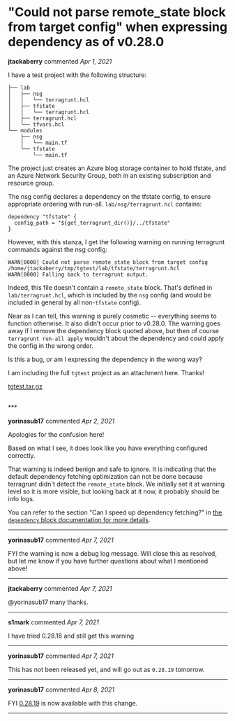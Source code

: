 # "Could not parse remote_state block from target config" when expressing dependency as of v0.28.0

**jtackaberry** commented *Apr 1, 2021*

I have a test project with the following structure:

```
├── lab
│   ├── nsg
│   │   └── terragrunt.hcl
│   ├── tfstate
│   │   └── terragrunt.hcl
│   ├── terragrunt.hcl
│   └── tfvars.hcl
└── modules
    ├── nsg
    │   └── main.tf
    └── tfstate
        └── main.tf
```

The project just creates an Azure blog storage container to hold tfstate, and an Azure Network Security Group, both in an existing subscription and resource group.

The nsg config declares a dependency on the tfstate config, to ensure appropriate ordering with run-all.  `lab/nsg/terragrunt.hcl` contains:

```
dependency "tfstate" {
  config_path = "${get_terragrunt_dir()}/../tfstate"
}
```

However, with this stanza, I get the following warning on running terragrunt commands against the nsg config:

```
WARN[0000] Could not parse remote_state block from target config /home/jtackaberry/tmp/tgtest/lab/tfstate/terragrunt.hcl
WARN[0000] Falling back to terragrunt output.
```

Indeed, this file doesn't contain a `remote_state` block.  That's defined in `lab/terragrunt.hcl`, which is included by the `nsg` config (and would be included in general by all non-`tfstate` config).

Near as I can tell, this warning is purely cosmetic -- everything seems to function otherwise.  It also didn't occur prior to v0.28.0.  The warning goes away if I remove the dependency block quoted above, but then of course `terragrunt run-all apply` wouldn't about the dependency and could apply the config in the wrong order.

Is this a bug, or am I expressing the dependency in the wrong way?

I am including the full `tgtest` project as an attachment here.  Thanks!

[tgtest.tar.gz](https://github.com/gruntwork-io/terragrunt/files/6240194/tgtest.tar.gz)

<br />
***


**yorinasub17** commented *Apr 2, 2021*

Apologies for the confusion here!

Based on what I see, it does look like you have everything configured correctly.

That warning is indeed benign and safe to ignore. It is indicating that the default dependency fetching optimization can not be done because terragrunt didn't detect the `remote_state` block. We initially set it at warning level so it is more visible, but looking back at it now, it probably should be info logs.

You can refer to the section "Can I speed up dependency fetching?" in [the `dependency` block documentation for more details](https://terragrunt.gruntwork.io/docs/reference/config-blocks-and-attributes/#dependency).
***

**yorinasub17** commented *Apr 7, 2021*

FYI the warning is now a debug log message. Will close this as resolved, but let me know if you have further questions about what I mentioned above!
***

**jtackaberry** commented *Apr 7, 2021*

@yorinasub17 many thanks.
***

**s1mark** commented *Apr 7, 2021*

I have tried 0.28.18 and still get this warning
***

**yorinasub17** commented *Apr 7, 2021*

This has not been released yet, and will go out as `0.28.19` tomorrow.
***

**yorinasub17** commented *Apr 8, 2021*

FYI [0.28.19](https://github.com/gruntwork-io/terragrunt/releases/tag/v0.28.19) is now available with this change.
***

